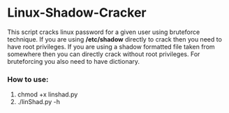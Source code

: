# Linux-Shadow-Cracker

This script cracks linux password for a given user using bruteforce technique. If you are using **/etc/shadow** directly to crack then you need to have root privileges. If you are using a shadow formatted file taken from somewhere then you can directly crack without root privileges. For bruteforcing you also need to have dictionary.

### How to use:
1. chmod +x linshad.py
2. ./linShad.py -h
